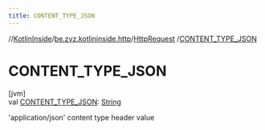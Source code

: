 ```yaml
---
title: CONTENT_TYPE_JSON
---
```

//[KotlinInside](../../../index.html)/[be.zvz.kotlininside.http](../index.html)/[HttpRequest](index.html)
/[CONTENT_TYPE_JSON](-c-o-n-t-e-n-t_-t-y-p-e_-j-s-o-n.html)

# CONTENT_TYPE_JSON

[jvm]\
val [CONTENT_TYPE_JSON](-c-o-n-t-e-n-t_-t-y-p-e_-j-s-o-n.html): [String](https://docs.oracle.com/javase/7/docs/api/java/lang/String.html)

'application/json' content type header value




